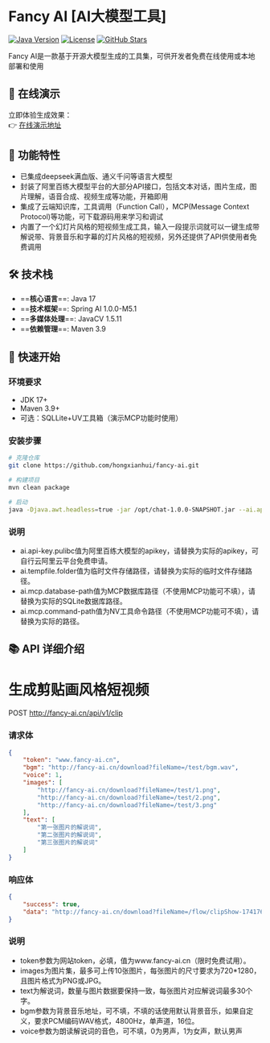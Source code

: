 # Fancy AI [AI大模型工具]

[![Java Version](https://img.shields.io/badge/Java-17%2B-orange)](https://www.oracle.com/java/)
[![License](https://img.shields.io/badge/License-MIT-blue)](https://opensource.org/licenses/MIT)
[![GitHub Stars](https://img.shields.io/github/stars/yourusername/shortvideogenerator?style=social)](https://github.com/yourusername/shortvideogenerator)

Fancy AI是一款基于开源大模型生成的工具集，可供开发者免费在线使用或本地部署和使用

## 🎥 在线演示
立即体验生成效果：  
👉 [在线演示地址](http://www.fancy-ai.cn)

## 🌟 功能特性
- 已集成deepseek满血版、通义千问等语言大模型
- 封装了阿里百练大模型平台的大部分API接口，包括文本对话，图片生成，图片理解，语音合成、视频生成等功能，开箱即用
- 集成了云端知识库，工具调用（Function Call），MCP(Message Context Protocol)等功能，可下载源码用来学习和调试
- 内置了一个幻灯片风格的短视频生成工具，输入一段提示词就可以一键生成带解说带、背景音乐和字幕的灯片风格的短视频，另外还提供了API供使用者免费调用

## 🛠️ 技术栈
- ==&zwnj;**核心语言**&zwnj;==: Java 17
- ==&zwnj;**技术框架**&zwnj;==: Spring AI 1.0.0-M5.1
- ==&zwnj;**多媒体处理**&zwnj;==: JavaCV 1.5.11
- ==&zwnj;**依赖管理**&zwnj;==: Maven 3.9

## 🚀 快速开始

### 环境要求
- JDK 17+
- Maven 3.9+
- 可选：SQLLite+UV工具箱（演示MCP功能时使用）

### 安装步骤
```bash
# 克隆仓库
git clone https://github.com/hongxianhui/fancy-ai.git

# 构建项目
mvn clean package

# 启动
java -Djava.awt.headless=true -jar /opt/chat-1.0.0-SNAPSHOT.jar --ai.api-key.public={apikey} --ai.tempfile.folder=/opt/files/ --ai.mcp.database-path=/opt/db/test.db --ai.mcp.command-path=/root/.local/bin/uvx
```
### 说明
- ai.api-key.pulibc值为阿里百练大模型的apikey，请替换为实际的apikey，可自行云阿里云平台免费申请。
- ai.tempfile.folder值为临时文件存储路径，请替换为实际的临时文件存储路径。
- ai.mcp.database-path值为MCP数据库路径（不使用MCP功能可不填），请替换为实际的SQLite数据库路径。
- ai.mcp.command-path值为NV工具命令路径（不使用MCP功能可不填），请替换为实际的路径。

## 📚 API 详细介绍

# 生成剪贴画风格短视频
POST http://fancy-ai.cn/api/v1/clip

### 请求体
```json
{
    "token": "www.fancy-ai.cn",
    "bgm": "http://fancy-ai.cn/download?fileName=/test/bgm.wav",
    "voice": 1,
    "images": [
        "http://fancy-ai.cn/download?fileName=/test/1.png",
        "http://fancy-ai.cn/download?fileName=/test/2.png",
        "http://fancy-ai.cn/download?fileName=/test/3.png"
    ],
    "text": [
        "第一张图片的解说词",
        "第二张图片的解说词",
        "第三张图片的解说词"
    ]
}
```
### 响应体
```json
{
    "success": true,
    "data": "http://fancy-ai.cn/download?fileName=/flow/clipShow-1741764782751.mp4"
}
```
### 说明
- token参数为网站token，必填，值为www.fancy-ai.cn（限时免费试用）。
- images为图片集，最多可上传10张图片，每张图片的尺寸要求为720*1280，且图片格式为PNG或JPG。
- text为解说词，数量与图片数据要保持一致，每张图片对应解说词最多30个字。
- bgm参数为背景音乐地址，可不填，不填的话使用默认背景音乐，如果自定义，要求PCM编码WAV格式，4800Hz，单声道，16位。
- voice参数为朗读解说词的音色，可不填，0为男声，1为女声，默认男声